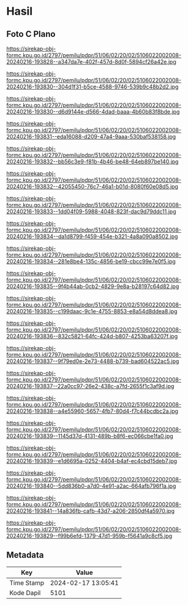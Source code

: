 # Hasil

## Foto C Plano

https://sirekap-obj-formc.kpu.go.id/2797/pemilu/pdpr/51/06/02/20/02/5106022002008-20240216-193828--a347da7e-402f-457d-8d0f-5894cf26a42e.jpg

https://sirekap-obj-formc.kpu.go.id/2797/pemilu/pdpr/51/06/02/20/02/5106022002008-20240216-193830--304d1f31-b5ce-4588-9746-539b9c48b2d2.jpg

https://sirekap-obj-formc.kpu.go.id/2797/pemilu/pdpr/51/06/02/20/02/5106022002008-20240216-193830--d6d9144e-d566-4dad-baaa-4b60b83f8bde.jpg

https://sirekap-obj-formc.kpu.go.id/2797/pemilu/pdpr/51/06/02/20/02/5106022002008-20240216-193831--eda16088-d209-47a4-9aaa-530baf538158.jpg

https://sirekap-obj-formc.kpu.go.id/2797/pemilu/pdpr/51/06/02/20/02/5106022002008-20240216-193832--bb56c3e9-f81b-4b46-be48-64eb897be140.jpg

https://sirekap-obj-formc.kpu.go.id/2797/pemilu/pdpr/51/06/02/20/02/5106022002008-20240216-193832--42055450-76c7-46a1-b01d-8080f60e08d5.jpg

https://sirekap-obj-formc.kpu.go.id/2797/pemilu/pdpr/51/06/02/20/02/5106022002008-20240216-193833--1dd04f09-5988-4048-823f-dac9d79ddc11.jpg

https://sirekap-obj-formc.kpu.go.id/2797/pemilu/pdpr/51/06/02/20/02/5106022002008-20240216-193834--da1d8799-f459-454e-b321-4a8a090a8502.jpg

https://sirekap-obj-formc.kpu.go.id/2797/pemilu/pdpr/51/06/02/20/02/5106022002008-20240216-193834--281e8be4-135c-4856-be19-cbcc99e7e0f5.jpg

https://sirekap-obj-formc.kpu.go.id/2797/pemilu/pdpr/51/06/02/20/02/5106022002008-20240216-193835--9f4b44ab-0cb2-4829-9e8a-b28197c64d82.jpg

https://sirekap-obj-formc.kpu.go.id/2797/pemilu/pdpr/51/06/02/20/02/5106022002008-20240216-193835--c199daac-9c1e-4755-8853-e8a54d8ddea8.jpg

https://sirekap-obj-formc.kpu.go.id/2797/pemilu/pdpr/51/06/02/20/02/5106022002008-20240216-193836--832c5821-64fc-424d-b807-4253ba63207f.jpg

https://sirekap-obj-formc.kpu.go.id/2797/pemilu/pdpr/51/06/02/20/02/5106022002008-20240216-193837--9f79ed0e-2e73-4488-b739-bad604522ac5.jpg

https://sirekap-obj-formc.kpu.go.id/2797/pemilu/pdpr/51/06/02/20/02/5106022002008-20240216-193837--22a0cc97-26e2-438c-a7fd-2655f1c3af9d.jpg

https://sirekap-obj-formc.kpu.go.id/2797/pemilu/pdpr/51/06/02/20/02/5106022002008-20240216-193838--a4e55960-5657-4fb7-80d4-f7c44bcdbc2a.jpg

https://sirekap-obj-formc.kpu.go.id/2797/pemilu/pdpr/51/06/02/20/02/5106022002008-20240216-193839--1145d37d-4131-489b-b8f6-ec066cbe1fa0.jpg

https://sirekap-obj-formc.kpu.go.id/2797/pemilu/pdpr/51/06/02/20/02/5106022002008-20240216-193839--e1d6695a-0252-4404-b4af-ec4cbd15deb7.jpg

https://sirekap-obj-formc.kpu.go.id/2797/pemilu/pdpr/51/06/02/20/02/5106022002008-20240216-193840--5dd836b0-a7d0-4e91-a2ac-664afb796f1a.jpg

https://sirekap-obj-formc.kpu.go.id/2797/pemilu/pdpr/51/06/02/20/02/5106022002008-20240216-193841--14a836fb-cafb-43d7-a206-2850df4a5970.jpg

https://sirekap-obj-formc.kpu.go.id/2797/pemilu/pdpr/51/06/02/20/02/5106022002008-20240216-193829--f99b6efd-1379-47d1-959b-f5641a9c8cf5.jpg


## Metadata

| Key        | Value               |
| ---------- | ------------------- |
| Time Stamp | 2024-02-17 13:05:41 |
| Kode Dapil | 5101                |



